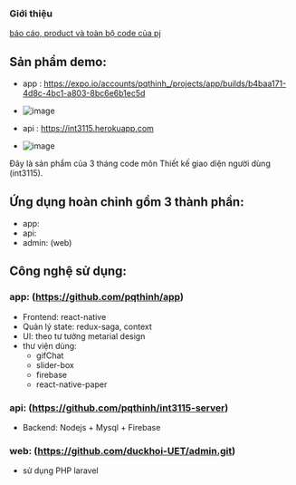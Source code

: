 ### Giới thiệu
[báo cáo, product và toàn bộ code của pj](https://drive.google.com/drive/u/1/folders/1o-_2suOLhia6CJ_TjwtWHO7_iK-b3jwr?fbclid=IwAR2S8yQ0yWjXViToNutLwafGsMH6eaCzo18Hzkk_YIx77iTwhvYYhxn3ieU)

## Sản phẩm demo: 
- app : https://expo.io/accounts/pqthinh_/projects/app/builds/b4baa171-4d8c-4bc1-a803-8bc6e6b1ec5d
- ![image](https://user-images.githubusercontent.com/50290559/121291516-974e0880-c912-11eb-8f97-a78bb766387c.png)


- api : https://int3115.herokuapp.com
- ![image](https://user-images.githubusercontent.com/50290559/121291565-adf45f80-c912-11eb-98db-983d3da05d02.png)


Đây là sản phẩm của 3 tháng code môn Thiết kế giao diện người dùng (int3115).

## Ứng dụng hoàn chỉnh gồm 3 thành phần:
- app:
- api:
- admin: (web)

## Công nghệ sử dụng: 
### app:  (https://github.com/pqthinh/app)

+ Frontend: react-native
+ Quản lý state:  redux-saga, context
+ UI: theo tư tưởng metarial design 
+ thư viện dùng: 
    + gifChat 
    + slider-box
    + firebase
    + react-native-paper
### api: (https://github.com/pqthinh/int3115-server)
+ Backend: Nodejs + Mysql + Firebase

### web: (https://github.com/duckhoi-UET/admin.git)
+ sử dụng PHP laravel

